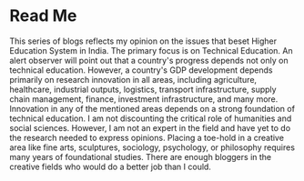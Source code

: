 # Read Me

This series of blogs reflects my opinion on the issues that beset Higher Education System in India. The primary
focus is on Technical Education. An alert observer will point out that a country's progress depends not only
on technical education. However, a country's GDP development depends primarily on research innovation in all areas,
including agriculture, healthcare, industrial outputs, logistics, transport infrastructure, supply chain management,
finance, investment infrastructure, and many more. Innovation in any of the mentioned areas depends on
a strong foundation of technical education. I am not discounting the critical role of humanities and social sciences.
However, I am not an expert in the field and have yet to do the research needed to express
opinions. Placing a toe-hold in a creative area like fine arts, sculptures, sociology, psychology, or philosophy requires 
many years of foundational studies. There are enough bloggers in the creative fields who would do a better job than I could. 
